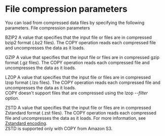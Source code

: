 # File compression parameters<a name="copy-parameters-file-compression"></a>

You can load from compressed data files by specifying the following parameters\. File compression parameters

BZIP2   <a name="copy-bzip2"></a>
A value that specifies that the input file or files are in compressed bzip2 format \(\.bz2 files\)\. The COPY operation reads each compressed file and uncompresses the data as it loads\.

GZIP   <a name="copy-gzip"></a>
A value that specifies that the input file or files are in compressed gzip format \(\.gz files\)\. The COPY operation reads each compressed file and uncompresses the data as it loads\.

LZOP   <a name="copy-lzop"></a>
A value that specifies that the input file or files are in compressed lzop format \(\.lzo files\)\. The COPY operation reads each compressed file and uncompresses the data as it loads\.  
COPY doesn't support files that are compressed using the lzop *\-\-filter* option\.

ZSTD   <a name="copy-zstd"></a>
A value that specifies that the input file or files are in compressed Zstandard format \(\.zst files\)\. The COPY operation reads each compressed file and uncompresses the data as it loads\. For more information, see [Zstandard encoding](zstd-encoding.md)\.  
ZSTD is supported only with COPY from Amazon S3\.